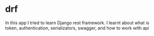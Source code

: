 # drf
In this app I tried to learn Django rest framework. I learnt about what is token, authentication, serializators, swagger, and how to work with api
